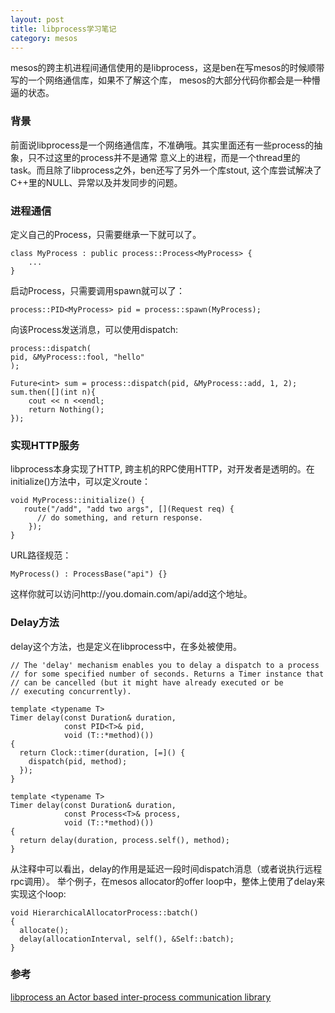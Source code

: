 ```yaml
---
layout: post
title: libprocess学习笔记
category: mesos
---
```

mesos的跨主机进程间通信使用的是libprocess，这是ben在写mesos的时候顺带写的一个网络通信库，如果不了解这个库，
mesos的大部分代码你都会是一种懵逼的状态。

### 背景
前面说libprocess是一个网络通信库，不准确哦。其实里面还有一些process的抽象，只不过这里的process并不是通常
意义上的进程，而是一个thread里的task。而且除了libprocess之外，ben还写了另外一个库stout, 这个库尝试解决了
C++里的NULL、异常以及并发同步的问题。

### 进程通信

定义自己的Process，只需要继承一下就可以了。
```
class MyProcess : public process::Process<MyProcess> {
    ...    
}
```

启动Process，只需要调用spawn就可以了：
```
process::PID<MyProcess> pid = process::spawn(MyProcess);
```

向该Process发送消息，可以使用dispatch:
```
process::dispatch(
pid, &MyProcess::fool, "hello"
);

Future<int> sum = process::dispatch(pid, &MyProcess::add, 1, 2);
sum.then([](int n){
    cout << n <<endl;
    return Nothing();
});

```

### 实现HTTP服务

libprocess本身实现了HTTP, 跨主机的RPC使用HTTP，对开发者是透明的。在initialize()方法中，可以定义route：
```
void MyProcess::initialize() {
   route("/add", "add two args", [](Request req) {
      // do something, and return response. 
    }); 
}
```

URL路径规范：
```
MyProcess() : ProcessBase("api") {}
```

这样你就可以访问http://you.domain.com/api/add这个地址。

### Delay方法
delay这个方法，也是定义在libprocess中，在多处被使用。
```
// The 'delay' mechanism enables you to delay a dispatch to a process
// for some specified number of seconds. Returns a Timer instance that
// can be cancelled (but it might have already executed or be
// executing concurrently).

template <typename T>
Timer delay(const Duration& duration,
            const PID<T>& pid,
            void (T::*method)())
{
  return Clock::timer(duration, [=]() {
    dispatch(pid, method);
  });
}

template <typename T>
Timer delay(const Duration& duration,
            const Process<T>& process,
            void (T::*method)())
{
  return delay(duration, process.self(), method);
}
```
从注释中可以看出，delay的作用是延迟一段时间dispatch消息（或者说执行远程rpc调用）。
举个例子，在mesos allocator的offer loop中，整体上使用了delay来实现这个loop:
```
void HierarchicalAllocatorProcess::batch()
{
  allocate();
  delay(allocationInterval, self(), &Self::batch);
}
```

### 参考
[libprocess an Actor based inter-process communication library](https://codetrips.com/2015/06/28/581/)
